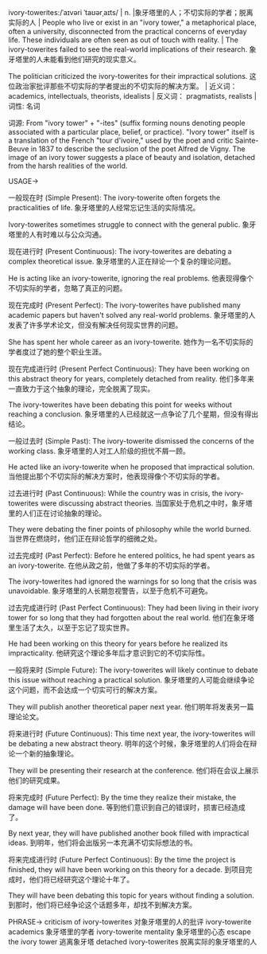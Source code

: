 ivory-towerites:/ˈaɪvəri ˈtaʊərˌaɪts/ | n. |象牙塔里的人；不切实际的学者；脱离实际的人 | People who live or exist in an "ivory tower,"  a metaphorical place, often a university,  disconnected from the practical concerns of everyday life.  These individuals are often seen as  out of touch with reality. |  The ivory-towerites failed to see the real-world implications of their research. 象牙塔里的人未能看到他们研究的现实意义。

The politician criticized the ivory-towerites for their impractical solutions.  这位政治家批评那些不切实际的学者提出的不切实际的解决方案。 | 近义词： academics, intellectuals, theorists, idealists | 反义词： pragmatists, realists | 词性: 名词

词源:
From "ivory tower" + "-ites" (suffix forming nouns denoting people associated with a particular place, belief, or practice).  "Ivory tower" itself is a translation of the French "tour d'ivoire," used by the poet and critic Sainte-Beuve in 1837 to describe the seclusion of the poet Alfred de Vigny. The image of an ivory tower suggests a place of beauty and isolation, detached from the harsh realities of the world.


USAGE->

一般现在时 (Simple Present):
The ivory-towerite often forgets the practicalities of life.  象牙塔里的人经常忘记生活的实际情况。

Ivory-towerites sometimes struggle to connect with the general public.  象牙塔里的人有时难以与公众沟通。


现在进行时 (Present Continuous):
The ivory-towerites are debating a complex theoretical issue. 象牙塔里的人正在辩论一个复杂的理论问题。

He is acting like an ivory-towerite, ignoring the real problems. 他表现得像个不切实际的学者，忽略了真正的问题。


现在完成时 (Present Perfect):
The ivory-towerites have published many academic papers but haven't solved any real-world problems. 象牙塔里的人发表了许多学术论文，但没有解决任何现实世界的问题。

She has spent her whole career as an ivory-towerite. 她作为一名不切实际的学者度过了她的整个职业生涯。


现在完成进行时 (Present Perfect Continuous):
They have been working on this abstract theory for years, completely detached from reality. 他们多年来一直致力于这个抽象的理论，完全脱离了现实。

The ivory-towerites have been debating this point for weeks without reaching a conclusion. 象牙塔里的人已经就这一点争论了几个星期，但没有得出结论。


一般过去时 (Simple Past):
The ivory-towerite dismissed the concerns of the working class. 象牙塔里的人对工人阶级的担忧不屑一顾。

He acted like an ivory-towerite when he proposed that impractical solution.  当他提出那个不切实际的解决方案时，他表现得像个不切实际的学者。


过去进行时 (Past Continuous):
While the country was in crisis, the ivory-towerites were discussing abstract theories. 当国家处于危机之中时，象牙塔里的人们正在讨论抽象的理论。

They were debating the finer points of philosophy while the world burned. 当世界在燃烧时，他们正在辩论哲学的细微之处。


过去完成时 (Past Perfect):
Before he entered politics, he had spent years as an ivory-towerite.  在他从政之前，他做了多年的不切实际的学者。

The ivory-towerites had ignored the warnings for so long that the crisis was unavoidable. 象牙塔里的人长期忽视警告，以至于危机不可避免。


过去完成进行时 (Past Perfect Continuous):
They had been living in their ivory tower for so long that they had forgotten about the real world. 他们在象牙塔里生活了太久，以至于忘记了现实世界。

He had been working on this theory for years before he realized its impracticality.  他研究这个理论多年后才意识到它的不切实际性。


一般将来时 (Simple Future):
The ivory-towerites will likely continue to debate this issue without reaching a practical solution. 象牙塔里的人可能会继续争论这个问题，而不会达成一个切实可行的解决方案。

They will publish another theoretical paper next year. 他们明年将发表另一篇理论论文。


将来进行时 (Future Continuous):
This time next year, the ivory-towerites will be debating a new abstract theory.  明年的这个时候，象牙塔里的人们将会在辩论一个新的抽象理论。

They will be presenting their research at the conference. 他们将在会议上展示他们的研究成果。


将来完成时 (Future Perfect):
By the time they realize their mistake, the damage will have been done. 等到他们意识到自己的错误时，损害已经造成了。

By next year, they will have published another book filled with impractical ideas.  到明年，他们将会出版另一本充满不切实际想法的书。



将来完成进行时 (Future Perfect Continuous):
By the time the project is finished, they will have been working on this theory for a decade. 到项目完成时，他们将已经研究这个理论十年了。

They will have been debating this topic for years without finding a solution. 到那时，他们将已经争论这个话题多年，却找不到解决方案。


PHRASE->
criticism of ivory-towerites 对象牙塔里的人的批评
ivory-towerite academics 象牙塔里的学者
ivory-towerite mentality 象牙塔里的心态
escape the ivory tower  逃离象牙塔
detached ivory-towerites  脱离实际的象牙塔里的人
